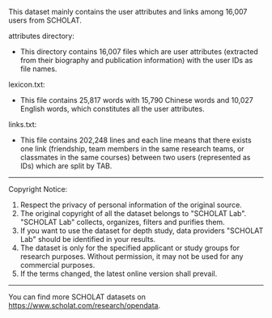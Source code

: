 ﻿This dataset mainly contains the user attributes and links among 16,007 users from SCHOLAT.

attributes directory:
 - This directory contains 16,007 files which are user attributes (extracted from their biography and publication information) with the user IDs as file names.

lexicon.txt:
 - This file contains 25,817 words with 15,790 Chinese words and 10,027 English words, which constitutes all the user attributes.

links.txt:
 - This file contains 202,248 lines and each line means that there exists one link (friendship, team members in the same research teams, or classmates in the same courses) between two users (represented as IDs) which are split by TAB.

-------------------------------------------------------------------------

Copyright Notice:
1. Respect the privacy of personal information of the original source.
2. The original copyright of all the dataset belongs to "SCHOLAT Lab". "SCHOLAT Lab" collects, organizes, filters and purifies them.
3. If you want to use the dataset for depth study, data providers "SCHOLAT Lab" should be identified in your results.
4. The dataset is only for the specified applicant or study groups for research purposes. Without permission, it may not be used for any commercial purposes.
5. If the terms changed, the latest online version shall prevail.

-------------------------------------------------------------------------

You can find more SCHOLAT datasets on https://www.scholat.com/research/opendata.